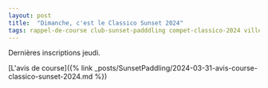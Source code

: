 ```yaml
---
layout: post
title:  "Dimanche, c'est le Classico Sunset 2024"
tags: rappel-de-course club-sunset-padddling compet-classico-2024 ville-sainte-anne ville-gosier
---
```


Dernières inscriptions jeudi.

[L'avis de course]({% link _posts/SunsetPaddling/2024-03-31-avis-course-classico-sunset-2024.md %})
